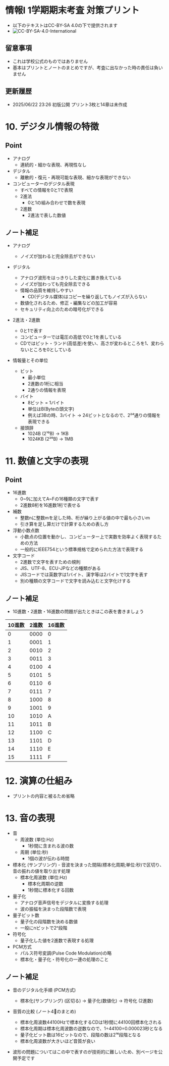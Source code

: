 # 情報I 1学期期末考査 対策プリント
- 以下のテキストはCC-BY-SA 4.0の下で提供されます
- ![CC-BY-SA-4.0-International](https://creativecommons.jp/wp-content/uploads/2015/04/by-sa.png?w=297)

## 留意事項
- これは学校公式のものではありません
- 基本はプリントとノートのまとめですが、考査に出なかった時の責任は負いません

## 更新履歴
- 2025/06/22 23:26 初版公開 プリント3枚と14章は未作成

# 10. デジタル情報の特徴
## Point
- アナログ
    - 連続的・細かな表現、再現性なし
- デジタル
    - 離散的・復元・再現可能な表現、細かな表現ができない
- コンピューターのデジタル表現
    - すべての情報を0と1で表現
    - 2進法
        - 0と1の組み合わせで数を表現
    - 2進数
        - 2進法で表した数値

## ノート補足
- アナログ
    - ノイズが加わると完全除去ができない
- デジタル
    - アナログ波形をはっきりした変化に置き換えている
    - ノイズが加わっても完全除去できる
    - 情報の品質を維持しやすい
        - CD(デジタル媒体)はコピーを繰り返してもノイズが入らない
    - 数値化されるため、修正・編集などの加工が容易
    - セキュリティ向上のための暗号化ができる

- 2進法・2進数
    - 0と1で表す
    - コンピューターでは電圧の高低で0と1を表している
    - CDではピット・ランド(高低差)を使い、高さが変わるところを1、変わらないところを0としている

- 情報量とその単位
    - ビット
        - 最小単位
        - 2進数の1桁に相当
        - 2通りの情報を表現
    - バイト
        - 8ビット = 1バイト
        - 単位はB(Byteの頭文字)
        - 例えば3Bの時、3バイト -> 24ビットとなるので、2²⁴通りの情報を表現できる
    - 接頭辞
        - 1024B (2¹⁰B) -> 1KB
        - 1024KB (2²⁰B) -> 1MB

# 11. 数値と文字の表現
## Point
- 16進数
    - 0~9に加えてA~Fの16種類の文字で表す
    - 2進数8桁を16進数1桁で表せる
- 補数
    - 整数nに整数mを足した時、桁が繰り上がる値の中で最も小さいm
    - 引き算を足し算だけで計算するための表し方
- 浮動小数点数
    - 小数点の位置を動かし、コンピューター上で実数を効率よく表現するための方法
    - 一般的にIEEE754という標準規格で定められた方法で表現する
- 文字コード
    - 2進数で文字を表すための規則
    - JIS、UTF-8、ECU-JPなどの種類がある
    - JISコードでは英数字は1バイト、漢字等は2バイトで1文字を表す
    - 別の種類の文字コードで文字を読み込むと文字化けする

## ノート補足
- 10進数・2進数・16進数の問題が出たときはこの表を書きましょう

| 10進数 | 2進数 | 16進数 |
|----|------|---|
| 0  | 0000 | 0 |
| 1  | 0001 | 1 |
| 2  | 0010 | 2 |
| 3  | 0011 | 3 |
| 4  | 0100 | 4 |
| 5  | 0101 | 5 |
| 6  | 0110 | 6 |
| 7  | 0111 | 7 |
| 8  | 1000 | 8 |
| 9  | 1001 | 9 |
| 10 | 1010 | A |
| 11 | 1011 | B |
| 12 | 1100 | C |
| 13 | 1101 | D |
| 14 | 1110 | E |
| 15 | 1111 | F |

# 12. 演算の仕組み
- プリントの内容と被るため省略

# 13. 音の表現
- 音
    - 周波数 (単位:Hz)
        - 1秒間に含まれる波の数
    - 周期 (単位:秒)
        - 1個の波が伝わる時間
- 標本化 (サンプリング)
        - 音波を決まった間隔(標本化周期;単位:秒)で区切り、音の振れの値を取り出す処理
    - 標本化周波数 (単位:Hz)
        - 標本化周期の逆数
        - 1秒間に標本化する回数
- 量子化
    - アナログ音声信号をデジタルに変換する処理
    - 波の振幅を決まった段階数で表現
- 量子ビット数
    - 量子化の段階数を決める数値
    - 一般にnビットで2ⁿ段階
- 符号化
    - 量子化した値を2進数で表現する処理
- PCM方式
    - パルス符号変調(Pulse Code Modulation)の略
    - 標本化・量子化・符号化の一連の処理のこと

## ノート補足
- 音のデジタル化手順 (PCM方式)
    - 標本化(サンプリング) (区切る) -> 量子化(数値化) -> 符号化 (2進数)
- 音質の比較 (ノート4⃣のまとめ)
    - 標本化周波数44100Hzで標本化するCDは1秒間に44100回標本化される
    - 標本化周期は標本化周波数の逆数なので、1÷44100=0.000023秒となる
    - 量子化ビット数は16ビットなので、段階の数は2¹⁶段階となる
    - 標本化周波数が大きいほど音質が良い

- 波形の問題についてはこの中で表すのが技術的に難しいため、別ページを公開予定です
